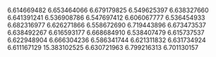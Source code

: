 6.614669482
6.653464066
6.679179825
6.549625397
6.638327660
6.641391241
6.536908786
6.547697412
6.606067777
6.536454933
6.682316977
6.626271866
6.558672690
6.719443896
6.673473537
6.638492267
6.616593177
6.668684910
6.538407479
6.615737537
6.622948904
6.666304236
6.586341744
6.621311832
6.631734924
6.611167129
15.383102525
6.630721963
6.799216313
6.701130157

